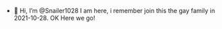 - 👋 Hi, I’m @Snailer1028
I am here, i remember join this the gay family in 2021-10-28. OK Here we go!
